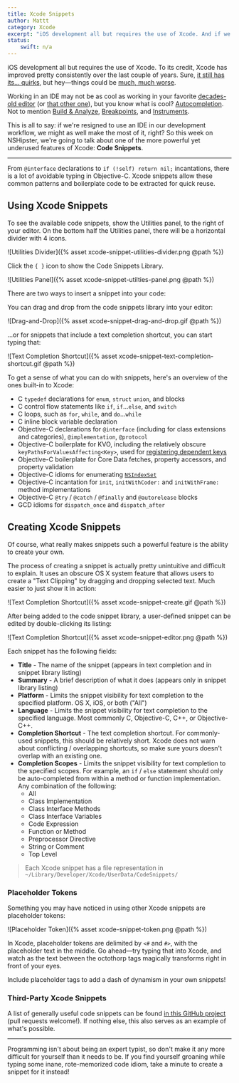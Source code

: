 ```yaml
---
title: Xcode Snippets
author: Mattt
category: Xcode
excerpt: "iOS development all but requires the use of Xcode. And if we're resigned to use an IDE in our development workflow, we might as well make the most of it, right? So this week on NSHipster, we're going to talk about one of the more powerful yet underused features of Xcode: Code Snippets"
status:
    swift: n/a
---
```


iOS development all but requires the use of Xcode. To its credit, Xcode has improved pretty consistently over the last couple of years. Sure, [it still has its... quirks](http://www.textfromxcode.com), but hey—things could be [much, much worse](http://www.eclipse.org).

Working in an IDE may not be as cool as working in your favorite [decades-old editor](https://en.wikipedia.org/wiki/Vim_(text_editor)) (or [that other one](https://en.wikipedia.org/wiki/Emacs)), but you know what is cool? [Autocompletion](http://www.textfromxcode.com/post/24542673087). Not to mention [Build & Analyze](http://clang-analyzer.llvm.org/xcode.html), [Breakpoints](https://developer.apple.com/library/ios/recipes/xcode_help-source_editor/Creating,Disabling,andDeletingBreakpoints/Creating,Disabling,andDeletingBreakpoints.html), and [Instruments](https://developer.apple.com/library/ios/DOCUMENTATION/DeveloperTools/Conceptual/InstrumentsUserGuide/InstrumentsQuickStart/InstrumentsQuickStart.html).

This is all to say: if we're resigned to use an IDE in our development workflow, we might as well make the most of it, right? So this week on NSHipster, we're going to talk about one of the more powerful yet underused features of Xcode: **Code Snippets**.

---

From `@interface` declarations to `if (!self) return nil;` incantations, there is a lot of avoidable typing in Objective-C. Xcode snippets allow these common patterns and boilerplate code to be extracted for quick reuse.

## Using Xcode Snippets

To see the available code snippets, show the Utilities panel, to the right of your editor. On the bottom half the Utilities panel, there will be a horizontal divider with 4 icons.

![Utilities Divider]({% asset xcode-snippet-utilities-divider.png @path %})

Click the `{ }` icon to show the Code Snippets Library.

![Utilities Panel]({% asset xcode-snippet-utilties-panel.png @path %})

There are two ways to insert a snippet into your code:

You can drag and drop from the code snippets library into your editor:

![Drag-and-Drop]({% asset xcode-snippet-drag-and-drop.gif @path %})

...or for snippets that include a text completion shortcut, you can start typing that:

![Text Completion Shortcut]({% asset xcode-snippet-text-completion-shortcut.gif @path %})

To get a sense of what you can do with snippets, here's an overview of the ones built-in to Xcode:

- C `typedef` declarations for `enum`, `struct` `union`, and blocks
- C control flow statements like `if`, `if`...`else`, and `switch`
- C loops, such as `for`, `while`, and `do`...`while`
- C inline block variable declaration
- Objective-C declarations for `@interface` (including for class extensions and categories), `@implementation`, `@protocol`
- Objective-C boilerplate for KVO, including the relatively obscure `keyPathsForValuesAffecting<Key>`, used for [registering dependent keys](https://developer.apple.com/library/ios/DOCUMENTATION/Cocoa/Conceptual/KeyValueObserving/Articles/KVODependentKeys.html)
- Objective-C boilerplate for Core Data fetches, property accessors, and property validation
- Objective-C idioms for enumerating [`NSIndexSet`](https://nshipster.com/nsindexset/)
- Objective-C incantation for `init`, `initWithCoder:` and `initWithFrame:` method implementations
- Objective-C `@try` / `@catch` / `@finally` and `@autorelease` blocks
- GCD idioms for `dispatch_once` and `dispatch_after`

## Creating Xcode Snippets

Of course, what really makes snippets such a powerful feature is the ability to create your own.

The process of creating a snippet is actually pretty unintuitive and difficult to explain. It uses an obscure OS X system feature that allows users to create a "Text Clipping" by dragging and dropping selected text. Much easier to just show it in action:

![Text Completion Shortcut]({% asset xcode-snippet-create.gif @path %})

After being added to the code snippet library, a user-defined snippet can be edited by double-clicking its listing:

![Text Completion Shortcut]({% asset xcode-snippet-editor.png @path %})

Each snippet has the following fields:

- **Title** - The name of the snippet (appears in text completion and in snippet library listing)
- **Summary** - A brief description of what it does (appears only in snippet library listing)
- **Platform** - Limits the snippet visibility for text completion to the specified platform. OS X, iOS, or both ("All")
- **Language** - Limits the snippet visibility for text completion to the specified language. Most commonly C, Objective-C, C++, or Objective-C++.
- **Completion Shortcut** - The text completion shortcut. For commonly-used snippets, this should be relatively short. Xcode does not warn about conflicting / overlapping shortcuts, so make sure yours doesn't overlap with an existing one.
- **Completion Scopes** - Limits the snippet visibility for text completion to the specified scopes. For example, an `if` / `else` statement should only be auto-completed from within a method or function implementation. Any combination of the following:
    - All
    - Class Implementation
    - Class Interface Methods
    - Class Interface Variables
    - Code Expression
    - Function or Method
    - Preprocessor Directive
    - String or Comment
    - Top Level

> Each Xcode snippet has a file representation in `~/Library/Developer/Xcode/UserData/CodeSnippets/`

### Placeholder Tokens

Something you may have noticed in using other Xcode snippets are placeholder tokens:

![Placeholder Token]({% asset xcode-snippet-token.png @path %})

In Xcode, placeholder tokens are delimited by `<#` and `#>`, with the placeholder text in the middle. Go ahead—try typing that into Xcode, and watch as the text between the octothorp tags magically transforms right in front of your eyes.

Include placeholder tags to add a dash of dynamism in your own snippets!

### Third-Party Xcode Snippets

A list of generally useful code snippets can be found [in this GitHub project](https://github.com/mattt/Xcode-Snippets) (pull requests welcome!). If nothing else, this also serves as an example of what's possible.

---

Programming isn't about being an expert typist, so don't make it any more difficult for yourself than it needs to be. If you find yourself groaning while typing some inane, rote-memorized code idiom, take a minute to create a snippet for it instead!

